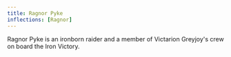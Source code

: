 ```yaml
---
title: Ragnor Pyke
inflections: [Ragnor]
---
```


Ragnor Pyke is an ironborn raider and a member of Victarion Greyjoy's crew on board the Iron Victory.


